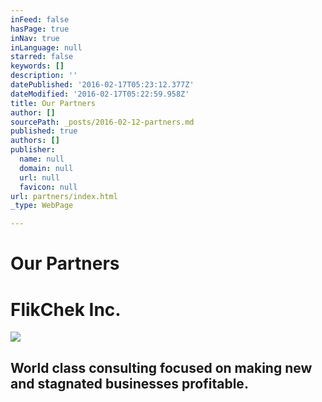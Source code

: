 ```yaml
---
inFeed: false
hasPage: true
inNav: true
inLanguage: null
starred: false
keywords: []
description: ''
datePublished: '2016-02-17T05:23:12.377Z'
dateModified: '2016-02-17T05:22:59.958Z'
title: Our Partners
author: []
sourcePath: _posts/2016-02-12-partners.md
published: true
authors: []
publisher:
  name: null
  domain: null
  url: null
  favicon: null
url: partners/index.html
_type: WebPage

---
```

# Our Partners

# FlikChek Inc.
![](https://s3-us-west-2.amazonaws.com/the-grid-img/p/9a28fe4d020120cc53a518423f5249b89a76de85.jpg)

## World class consulting focused on making new and stagnated businesses profitable.